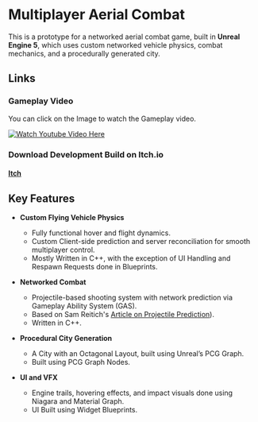 # Multiplayer Aerial Combat

This is a prototype for a networked aerial combat game, built in **Unreal Engine 5**, which uses custom networked vehicle physics, combat mechanics, 
and a procedurally generated city.

## Links

### Gameplay Video

You can click on the Image to watch the Gameplay video. 

[![Watch Youtube Video Here](https://img.youtube.com/vi/Z01IaK6mlR8/0.jpg)](https://www.youtube.com/watch?v=Z01IaK6mlR8)

### Download Development Build on Itch.io

#### [Itch](https://arsh-panesar.itch.io/aerial-combat-multiplayer)


## Key Features

- **Custom Flying Vehicle Physics**
  - Fully functional hover and flight dynamics.
  - Custom Client-side prediction and server reconciliation for smooth multiplayer control.
  - Mostly Written in C++, with the exception of UI Handling and Respawn Requests done in Blueprints. 

- **Networked Combat**
  - Projectile-based shooting system with network prediction via Gameplay Ability System (GAS).
  - Based on Sam Reitich's [Article on Projectile Prediction](https://sreitich.github.io/projectile-prediction-1/)).
  - Written in C++.

- **Procedural City Generation**
  - A City with an Octagonal Layout, built using Unreal’s PCG Graph.
  - Built using PCG Graph Nodes.

- **UI and VFX**
  - Engine trails, hovering effects, and impact visuals done using Niagara and Material Graph.
  - UI Built using Widget Blueprints.


